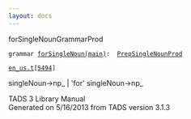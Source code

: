 ```yaml
---
layout: docs
---
```

<span class="title">forSingleNoun</span><span class="type">GrammarProd</span>

`grammar `<span class="classExtLink">[`forSingleNoun(main)`](../object/forSingleNoun(main).html)</span>` :   `[`PrepSingleNounProd`](../object/PrepSingleNounProd.html)

[`en_us.t`](../file/en_us.t.html)`[`[`5494`](../source/en_us.t.html#5494)`]`

<div class="gramrule">

singleNoun-\>np\_ \| 'for' singleNoun-\>np\_

</div>

<div class="ftr">

TADS 3 Library Manual  
Generated on 5/16/2013 from TADS version 3.1.3

</div>
